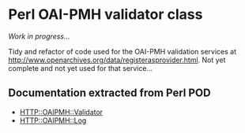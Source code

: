 # Perl OAI-PMH validator class

*Work in progress...*

Tidy and refactor of code used for the OAI-PMH validation services
at <http://www.openarchives.org/data/registerasprovider.html>. Not yet
complete and not yet used for that service...

## Documentation extracted from Perl POD

  * [HTTP::OAIPMH::Validator](Validator.pm)
  * [HTTP::OAIPMH::Log](Log.pm)


